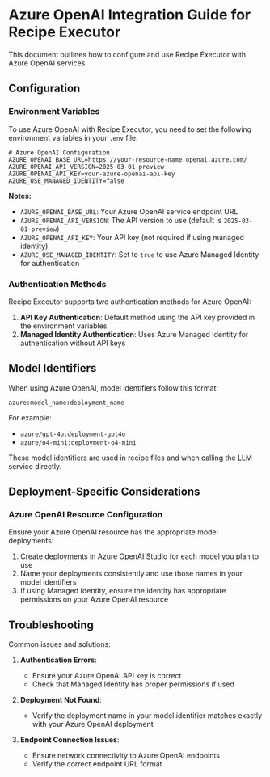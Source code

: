 # Azure OpenAI Integration Guide for Recipe Executor

This document outlines how to configure and use Recipe Executor with Azure OpenAI services.

## Configuration

### Environment Variables

To use Azure OpenAI with Recipe Executor, you need to set the following environment variables in your `.env` file:

```
# Azure OpenAI Configuration
AZURE_OPENAI_BASE_URL=https://your-resource-name.openai.azure.com/
AZURE_OPENAI_API_VERSION=2025-03-01-preview
AZURE_OPENAI_API_KEY=your-azure-openai-api-key
AZURE_USE_MANAGED_IDENTITY=false
```

**Notes:**

- `AZURE_OPENAI_BASE_URL`: Your Azure OpenAI service endpoint URL
- `AZURE_OPENAI_API_VERSION`: The API version to use (default is `2025-03-01-preview`)
- `AZURE_OPENAI_API_KEY`: Your API key (not required if using managed identity)
- `AZURE_USE_MANAGED_IDENTITY`: Set to `true` to use Azure Managed Identity for authentication

### Authentication Methods

Recipe Executor supports two authentication methods for Azure OpenAI:

1. **API Key Authentication**: Default method using the API key provided in the environment variables
2. **Managed Identity Authentication**: Uses Azure Managed Identity for authentication without API keys

## Model Identifiers

When using Azure OpenAI, model identifiers follow this format:

```
azure:model_name:deployment_name
```

For example:

- `azure/gpt-4o:deployment-gpt4o`
- `azure/o4-mini:deployment-o4-mini`

These model identifiers are used in recipe files and when calling the LLM service directly.

## Deployment-Specific Considerations

### Azure OpenAI Resource Configuration

Ensure your Azure OpenAI resource has the appropriate model deployments:

1. Create deployments in Azure OpenAI Studio for each model you plan to use
2. Name your deployments consistently and use those names in your model identifiers
3. If using Managed Identity, ensure the identity has appropriate permissions on your Azure OpenAI resource

## Troubleshooting

Common issues and solutions:

1. **Authentication Errors**:

   - Ensure your Azure OpenAI API key is correct
   - Check that Managed Identity has proper permissions if used

2. **Deployment Not Found**:

   - Verify the deployment name in your model identifier matches exactly with your Azure OpenAI deployment

3. **Endpoint Connection Issues**:

   - Ensure network connectivity to Azure OpenAI endpoints
   - Verify the correct endpoint URL format
